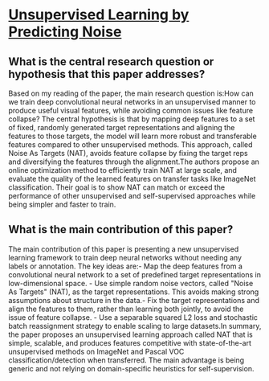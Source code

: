 # [Unsupervised Learning by Predicting Noise](https://arxiv.org/abs/1704.05310)

## What is the central research question or hypothesis that this paper addresses?

Based on my reading of the paper, the main research question is:How can we train deep convolutional neural networks in an unsupervised manner to produce useful visual features, while avoiding common issues like feature collapse? The central hypothesis is that by mapping deep features to a set of fixed, randomly generated target representations and aligning the features to those targets, the model will learn more robust and transferable features compared to other unsupervised methods. This approach, called Noise As Targets (NAT), avoids feature collapse by fixing the target reps and diversifying the features through the alignment.The authors propose an online optimization method to efficiently train NAT at large scale, and evaluate the quality of the learned features on transfer tasks like ImageNet classification. Their goal is to show NAT can match or exceed the performance of other unsupervised and self-supervised approaches while being simpler and faster to train.


## What is the main contribution of this paper?

The main contribution of this paper is presenting a new unsupervised learning framework to train deep neural networks without needing any labels or annotation. The key ideas are:- Map the deep features from a convolutional neural network to a set of predefined target representations in low-dimensional space. - Use simple random noise vectors, called "Noise As Targets" (NAT), as the target representations. This avoids making strong assumptions about structure in the data.- Fix the target representations and align the features to them, rather than learning both jointly, to avoid the issue of feature collapse. - Use a separable squared L2 loss and stochastic batch reassignment strategy to enable scaling to large datasets.In summary, the paper proposes an unsupervised learning approach called NAT that is simple, scalable, and produces features competitive with state-of-the-art unsupervised methods on ImageNet and Pascal VOC classification/detection when transferred. The main advantage is being generic and not relying on domain-specific heuristics for self-supervision.
